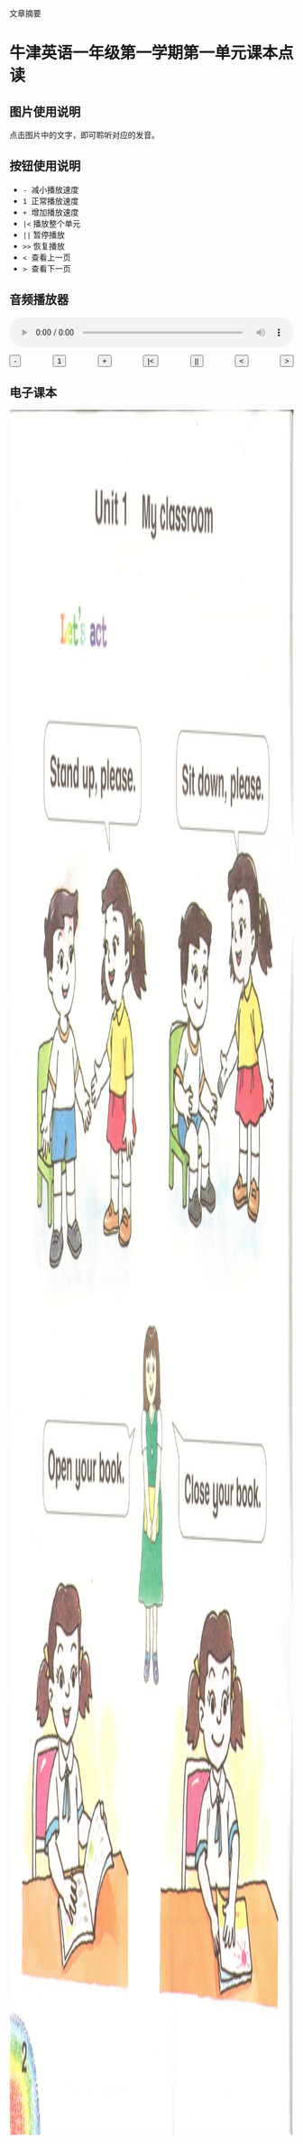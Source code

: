 
文章摘要

<!--more-->

# 牛津英语一年级第一学期第一单元课本点读

## 图片使用说明

点击图片中的文字，即可聆听对应的发音。

## 按钮使用说明

- `-`   &nbsp;减小播放速度
- `1`   &nbsp;正常播放速度
- `+`   &nbsp;增加播放速度
- `|<`  播放整个单元
- `||`  暂停播放
- `>>`  恢复播放
- `<`   &nbsp;查看上一页
- `>`   &nbsp;查看下一页

## 音频播放器

<audio controls preload id="audio" style="width: 100%">
  <source src="/media/oxford-english-g1s1u1.mp3" type="audio/mpeg">
</audio>
<div style="width: 100%; margin-top: 10px; text-align: justify; text-align-last: justify;">
  <input id="decreaseRate" type="button" class="button button-primary button-pill button-small" value="-" onClick = "decreaseRate()">
  <input id="normalRate" type="button" class="button button-primary button-pill button-small" value="1" onClick = "normalRate()">
  <input id="increaseRate" type="button" class="button button-primary button-pill button-small" value="+" onClick = "increaseRate()">
  <input id="playStart" type="button" class="button button-primary button-pill button-small" value="|<" onClick = "playStart()">
  <input id="playPauseResume" type="button" class="button button-primary button-pill button-small" value="||" onClick = "playPauseResume()">
  <input id="gotoPrevPage" type="button" class="button button-primary button-pill button-small" value="&lt;" onClick = "gotoPrevPage()">
  <input id="gotoNextPage" type="button" class="button button-primary button-pill button-small" value="&gt;" onClick = "gotoNextPage()">
</div>

## 电子课本

<img id="image" class="no-photoswipe" src="/image/oxford-english-g1s1p-02.jpg" width="2240" height="3060" usemap="#Map">

<secton>
  <map id="Map" name="Map">
  <area shape="rect" coords="651,117,1624,251" href="javascript:playRange(0.0, 10.0)" />
  <area shape="rect" coords="372,338,801,442" href="javascript:playRange(0.0, 10.0)" />
  <area shape="rect" coords="244,528,1090,797" href="javascript:playRange(0.0, 10.0)" />
  <area shape="rect" coords="1270,540,2076,781" href="javascript:playRange(0.0, 10.0)" />
  <area shape="rect" coords="213,1748,1017,2003" href="javascript:playRange(0.0, 10.0)" />
  <area shape="rect" coords="1265,1762,2068,2051" href="javascript:playRange(0.0, 10.0)" />
  </map>
  <map id="Map00" name="Map00">
  <area shape="rect" coords="651,117,1624,251" href="javascript:playRange(0.0, 10.0)" />
  <area shape="rect" coords="372,338,801,442" href="javascript:playRange(0.0, 10.0)" />
  <area shape="rect" coords="244,528,1090,797" href="javascript:playRange(0.0, 10.0)" />
  <area shape="rect" coords="1270,540,2076,781" href="javascript:playRange(0.0, 10.0)" />
  <area shape="rect" coords="213,1748,1017,2003" href="javascript:playRange(0.0, 10.0)" />
  <area shape="rect" coords="1265,1762,2068,2051" href="javascript:playRange(0.0, 10.0)" />
  </map>
  <map id="Map01" name="Map01">
  <area shape="rect" coords="1959,2775,2273,3072" href="javascript:playRange(0.0, 10.0)" />
  <area shape="rect" coords="259,290,836,467" href="javascript:playRange(0.0, 10.0)" />
  <area shape="rect" coords="862,992,1660,1292" href="javascript:playRange(0.0, 10.0)" />
  <area shape="rect" coords="860,1355,1724,1585" href="javascript:playRange(0.0, 10.0)" />
  <area shape="rect" coords="1339,1596,2093,1837" href="javascript:playRange(0.0, 10.0)" />
  <area shape="rect" coords="251,2277,1108,2593" href="javascript:playRange(0.0, 10.0)" />
  </map>
  <map id="Map02" name="Map02">
  <area shape="circle" coords="472,1664,343" href="javascript:playRange(0.0, 10.0)" />
  <area shape="circle" coords="1179,1412,343" href="javascript:playRange(0.0, 10.0)" />
  <area shape="circle" coords="1804,1766,343" href="javascript:playRange(0.0, 10.0)" />
  <area shape="circle" coords="1797,1016,343" href="javascript:playRange(0.0, 10.0)" />
  <area shape="rect" coords="-8,2817,325,3288" href="javascript:playRange(0.0, 10.0)" />
  <area shape="rect" coords="332,312,883,446" href="javascript:playRange(0.0, 10.0)" />
  <area shape="circle" coords="1148,706,343" href="javascript:playRange(0.0, 10.0)" />
  <area shape="circle" coords="489,923,343" href="javascript:playRange(0.0, 10.0)" />
  </map>
  <map id="Map03" name="Map03">
  <area shape="rect" coords="1960,2796,2566,3236" href="javascript:playRange(0.0, 10.0)" />
  <area shape="rect" coords="314,228,814,396" href="javascript:playRange(0.0, 10.0)" />
  <area shape="rect" coords="190,526,866,764" href="javascript:playRange(0.0, 10.0)" />
  <area shape="rect" coords="196,790,870,1034" href="javascript:playRange(0.0, 10.0)" />
  <area shape="rect" coords="1448,1472,2160,1688" href="javascript:playRange(0.0, 10.0)" />
  <area shape="rect" coords="1454,1702,2160,1940" href="javascript:playRange(0.0, 10.0)" />
  <area shape="rect" coords="1026,442,2114,1226" href="javascript:playRange(0.0, 10.0)" />
  <area shape="rect" coords="198,1258,1370,2104" href="javascript:playRange(0.0, 10.0)" />
  </map>
  <map id="Map04" name="Map04">
  <area shape="rect" coords="-8,2814,288,3178" href="javascript:playRange(0.0, 10.0)" />
  <area shape="rect" coords="316,298,862,490" href="javascript:playRange(0.0, 10.0)" />
  <area shape="rect" coords="1404,884,1784,1018" href="javascript:playRange(0.0, 10.0)" />
  <area shape="rect" coords="1096,1058,2184,1338" href="javascript:playRange(0.0, 10.0)" />
  <area shape="rect" coords="1102,1390,2176,1680" href="javascript:playRange(0.0, 10.0)" />
  <area shape="rect" coords="136,1716,924,2792" href="javascript:playRange(0.0, 10.0)" />
  <area shape="rect" coords="1060,1848,1994,2802" href="javascript:playRange(0.0, 10.0)" />
  </map>
</section>

<script type="text/javascript">

String.prototype.format = function(args) {
  var str = this;
  return str.replace(String.prototype.format.regex, function(item) {
    var intVal = parseInt(item.substring(1, item.length - 1));
    var replace;
    if (intVal >= 0) {
      replace = args[intVal];
    } else if (intVal === -1) {
      replace = "{";
    } else if (intVal === -2) {
      replace = "}";
    } else {
      replace = "";
    }
    return replace;
  });
};

String.prototype.format.regex = new RegExp("{-?[0-9]+}", "g");

String.prototype.padZero = function(len, c) {
  var s = '',
    c = c || '0',
    len = (len || 2) - this.length;
  while (s.length < len) s += c;
  return s + this;
}

Number.prototype.padZero = function(len, c) {
  return String(this).padZero(len, c);
}

function changeImageAndMap( ownerImageId, ownerMapId, newImageSource, newMapId)
{
  var ownerImage = document.getElementById("image");
  var ownerMap = document.getElementById("Map");
  var newMap = document.getElementById(newMapId);
  ownerImage.src = newImageSource;
  ownerMap.innerHTML = newMap.innerHTML;
}

function changeImageAndMapByIndex(imageIndex){
  changeImageAndMap("image00", "Map00", imageArray[imageIndex].src, imageArray[imageIndex].map_id ) ;
  $("img[usemap]").rwdImageMaps();
}

function gotoPrevPage(argument) {
  if ( imageIndex > 0 )
    --imageIndex;
  else
    imageIndex = imageCount - 1;
  playPause();
  changeImageAndMapByIndex(imageIndex);
}

function gotoNextPage(argument) {
  if ( imageIndex < imageCount - 1 )
    ++imageIndex;
  else
    imageIndex = 0;
  playPause();
  changeImageAndMapByIndex(imageIndex);
}

function gotoFirstPage(argument) {
  imageIndex = 0;
  playPause();
  changeImageAndMapByIndex(imageIndex);
}

function normalRate(argument) {
  audioRate = 1.0;
  audio = document.getElementById('audio');
  audio.playbackRate = audioRate;
}

function increaseRate(argument) {
  if ( audioRate < 1.4 )
  {
    audioRate += 0.1;
    audio = document.getElementById('audio');
    audio.playbackRate = audioRate;
  }
}

function decreaseRate(argument) {
  if ( audioRate > 0.6 )
  {
    audioRate -= 0.1;
    audio = document.getElementById('audio');
    audio.playbackRate = audioRate;
  }
}

function playStart(argument) {
  gotoFirstPage();
  audio = document.getElementById('audio');
  audio.src = audioSource;
  audio.playbackRate = audioRate;
  audio.play();
}

function playPause(argument) {
  audio = document.getElementById('audio');
  audio.pause();
}

function playPauseResume(argument) {
  audio = document.getElementById('audio');
  button = document.getElementById('playPauseResume');
  if ( audio.paused)
  {
    audio.play();
    button.value = "||";
  }
  else
  {
    audio.pause();
    button.value = ">>";
  }
}

function playRange(start, end) {
  audio = document.getElementById('audio');
  audio.src = audioSource + '#t=' + start + ',' + end;
  audio.playbackRate = audioRate;
  audio.play();
}

var audioSource = '/media/oxford-english-g1s1u1.mp3';
var audioRate = 1.0;

var imageIndex = 0;
var imageCount = 5;
var imageSourceIndex = 2;
var imageSourceUrl = "/image/oxford-english-g1s1p-{0}.jpg";
var imageWidth = 2240;
var imageHeight = 3060;

var imageArray = new Array();
for ( var i=0; i<imageCount; i++ )
{
  imageArray[i] = new Image();
  imageArray[i].id = "image{0}".format([i.padZero(2)]);
  imageArray[i].src = imageSourceUrl.format([(imageSourceIndex+i).padZero(2)]);
  imageArray[i].width = imageWidth;
  imageArray[i].height = imageHeight;
  imageArray[i].map_id = "Map{0}".format([i.padZero(2)]);
  imageArray[i].usemap = "#Map{0}".format([i.padZero(2)]);
  if ( i != 0 )
    imageArray[i].class = "hide";
}

</script>